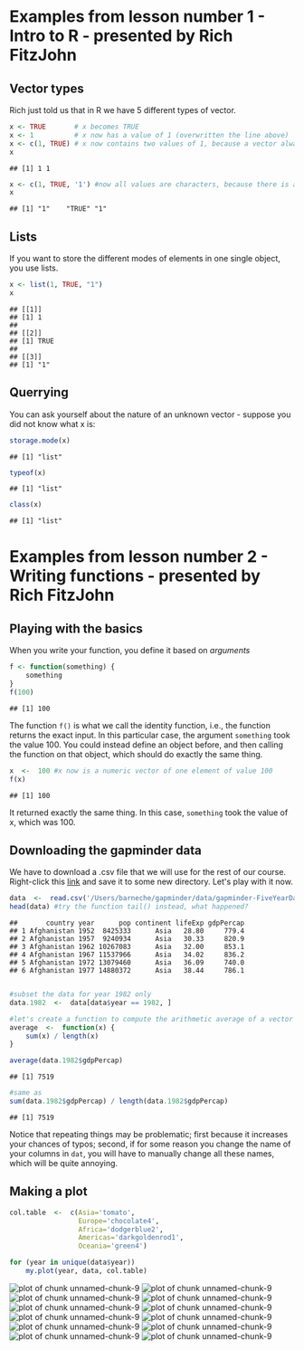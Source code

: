 


# Examples from lesson number 1 - Intro to R - presented by Rich FitzJohn  

## Vector types

Rich just told us that in R we have 5 different types of vector.  

```r
x <- TRUE       # x becomes TRUE
x <- 1          # x now has a value of 1 (overwritten the line above)
x <- c(1, TRUE) # x now contains two values of 1, because a vector always stores the same mode of elements
x
```

```
## [1] 1 1
```

```r
x <- c(1, TRUE, '1') #now all values are characters, because there is a underlying hierarchy. For instance, if there is one element of mode 'character' in your vector, then all elements will be treated as so
x
```

```
## [1] "1"    "TRUE" "1"
```


## Lists  
If you want to store the different modes of elements in one single object, you use lists.  

```r
x <- list(1, TRUE, "1")
x
```

```
## [[1]]
## [1] 1
## 
## [[2]]
## [1] TRUE
## 
## [[3]]
## [1] "1"
```


## Querrying  
You can ask yourself about the nature of an unknown vector - suppose you did not know what x is:  

```r
storage.mode(x)
```

```
## [1] "list"
```

```r
typeof(x)
```

```
## [1] "list"
```

```r
class(x)
```

```
## [1] "list"
```


# Examples from lesson number 2 - Writing functions - presented by Rich FitzJohn  

## Playing with the basics  
When you write your function, you define it based on *arguments*  

```r
f <- function(something) {
    something
}
f(100)
```

```
## [1] 100
```

The function `f()` is what we call the identity function, i.e., the function returns the exact input. In this particular case, the argument `something` took the value 100. You could instead define an object before, and then calling the function on that object, which should do exactly the same thing.  

```r
x  <-  100 #x now is a numeric vector of one element of value 100
f(x)
```

```
## [1] 100
```

It returned exactly the same thing. In this case, `something` took the value of x, which was 100.  

## Downloading the gapminder data
We have to download a .csv file that we will use for the rest of our course. Right-click this [link][id] and save it to some new directory. Let's play with it now. 

```r
data  <-  read.csv('/Users/barneche/gapminder/data/gapminder-FiveYearData.csv', header=TRUE, stringsAsFactors=FALSE)
head(data) #try the function tail() instead, what happened?
```

```
##       country year      pop continent lifeExp gdpPercap
## 1 Afghanistan 1952  8425333      Asia   28.80     779.4
## 2 Afghanistan 1957  9240934      Asia   30.33     820.9
## 3 Afghanistan 1962 10267083      Asia   32.00     853.1
## 4 Afghanistan 1967 11537966      Asia   34.02     836.2
## 5 Afghanistan 1972 13079460      Asia   36.09     740.0
## 6 Afghanistan 1977 14880372      Asia   38.44     786.1
```

```r

#subset the data for year 1982 only
data.1982  <-  data[data$year == 1982, ]

#let's create a function to compute the arithmetic average of a vector
average  <-  function(x) {
    sum(x) / length(x)
}

average(data.1982$gdpPercap)
```

```
## [1] 7519
```

```r
#same as 
sum(data.1982$gdpPercap) / length(data.1982$gdpPercap)
```

```
## [1] 7519
```

Notice that repeating things may be problematic; first because it increases your chances of typos; second, if for some reason you change the name of your columns in `dat`, you will have to manually change all these names, which will be quite annoying.  

## Making a plot  



```r
col.table  <-  c(Asia='tomato',
                 Europe='chocolate4',
                 Africa='dodgerblue2',
                 Americas='darkgoldenrod1',
                 Oceania='green4')

for (year in unique(data$year))
    my.plot(year, data, col.table)
```

![plot of chunk unnamed-chunk-9](figure/unnamed-chunk-91.png) ![plot of chunk unnamed-chunk-9](figure/unnamed-chunk-92.png) ![plot of chunk unnamed-chunk-9](figure/unnamed-chunk-93.png) ![plot of chunk unnamed-chunk-9](figure/unnamed-chunk-94.png) ![plot of chunk unnamed-chunk-9](figure/unnamed-chunk-95.png) ![plot of chunk unnamed-chunk-9](figure/unnamed-chunk-96.png) ![plot of chunk unnamed-chunk-9](figure/unnamed-chunk-97.png) ![plot of chunk unnamed-chunk-9](figure/unnamed-chunk-98.png) ![plot of chunk unnamed-chunk-9](figure/unnamed-chunk-99.png) ![plot of chunk unnamed-chunk-9](figure/unnamed-chunk-910.png) ![plot of chunk unnamed-chunk-9](figure/unnamed-chunk-911.png) ![plot of chunk unnamed-chunk-9](figure/unnamed-chunk-912.png) 


[id]: https://raw.github.com/nicercode/gapminder/master/gapminder-FiveYearData.csv
